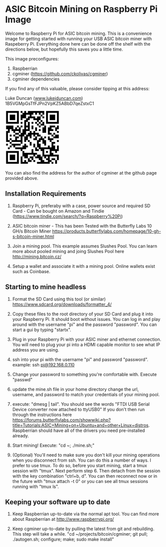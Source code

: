 ASIC Bitcoin Mining on Raspberry Pi Image
=========================================

Welcome to Raspberry Pi for ASIC bitcoin mining.  This is a convenience image for getting started with running your USB ASIC bitcoin miner with Raspeberry Pi.  Everything done here can be done off the shelf with the directions below, but hopefully this saves you a little time.  

This image preconfigures:
1. Raspberrian
2. cgminer (https://github.com/ckolivas/cgminer)
3. cgminer dependencies

If you find any of this valuable, please consider tipping at this address:

Luke Duncan (www.lukejduncan.com)
1B5VGMpGsTfFJPn2VpKZ5ABbD7qeZstxC1

![Alt text](/bitcoin-tip-address.png "Bitcoin tip address")

You can also find the address for the author of cgminer at the github page provided above.

Installation Requirements
-------------------------

1. Raspberry Pi, preferaby with a case, power source and required SD Card - Can be bought on Amazon and Tindie (https://www.tindie.com/search/?q=Raspberry%20Pi)

2. ASIC bitcoin miner - This has been Tested with the Butterfly Labs 10 GH/s Bitcoin Miner https://products.butterflylabs.com/homepage/10-gh-s-bitcoin-miner.html

3. Join a mining pool.  This example assumes Slushes Pool.  You can learn more about pooled mining and joing Slushes Pool here http://mining.bitcoin.cz/

4. Setup a wallet and associate it with a mining pool.  Online wallets exist such as Coinbase.

Starting to mine headless
-------------------------

1. Format the SD Card using this tool (or similar) https://www.sdcard.org/downloads/formatter_4/

2. Copy these files to the root directory of your SD Card and plug it into your Raspberry Pi.  It should boot without issues.  You can log in and play around with the username "pi" and the password "password".  You can start a gui by typing "startx".

3. Plug in your Raspberry Pi with your ASIC miner and ethernet connection.  You will need to plug your pi into a HDMI capable monitor to see what IP address you are using.

4. ssh into your pi with the username "pi" and password "password".  example: ssh pi@192.168.0.110

5. Change your password to something you're comfortable with. Execute "passwd"

6. update the mine.sh file in your home directory  change the url, username, and password to match your credentials of your mining pool.

7. execute: "dmesg | tail".  You should see the words "FTDI USB Serial Device converter now attached to ttyUSB0"  If you don't then run through the instructions here https://forums.butterflylabs.com/showwiki.php?title=Tutorials:ASIC+Mining+on+Ubuntu+and+other+Linux+distros.  Raspberrian should have all of the drivers you need pre-installed already.

8. Start mining!  Execute: "cd ~; ./mine.sh;"

9. (Optional) You'll need to make sure you don't kill your mining operations when you disconnect from ssh.  You can do this a number of ways.  I prefer to use tmux.  To do so, before you start mining, start a tmux session with "tmux".  Next perform step 6.  Then detach from the session with the key combination "ctrl+b, d".  You can then reconnect now or in the future with "tmux attach -t 0" or you can see all tmux sessions running with "tmux ls".

Keeping your software up to date
---------------------------------

1. Keep Raspberrian up-to-date via the normal apt tool.  You can find more about Raspberrian at http://www.raspberrypi.org/

2. Keep cgminer up-to-date by pulling the latest from git and rebuilding.  This step will take a while.  "cd ~/projects/bitcoin/cgminer; git pull; ./autogen.sh; configure; make; sudo make install" 
